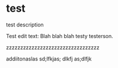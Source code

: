 # test
test description

Test edit text: Blah blah blah testy testerson.



zzzzzzzzzzzzzzzzzzzzzzzzzzzzzzzzz


addiitonaslas sd;lfkjas; dlkfj as;dlfjk

